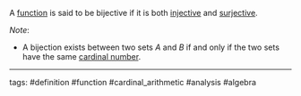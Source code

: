 A [function](function.md) is said to be bijective if it is both [injective](injective%20function.md) and [surjective](surjective%20function.md).

*Note*:

* A bijection exists between two sets $A$ and $B$ if and only if the two sets have the same [cardinal number](cardinal%20number.md).

---

tags: #definition #function #cardinal_arithmetic #analysis #algebra 
